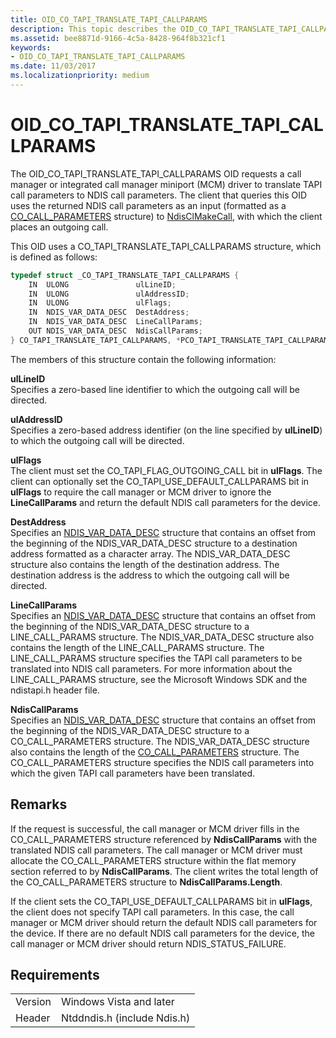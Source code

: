 ```yaml
---
title: OID_CO_TAPI_TRANSLATE_TAPI_CALLPARAMS
description: This topic describes the OID_CO_TAPI_TRANSLATE_TAPI_CALLPARAMS object identifier (OID).
ms.assetid: bee8871d-9166-4c5a-8428-964f8b321cf1
keywords:
- OID_CO_TAPI_TRANSLATE_TAPI_CALLPARAMS
ms.date: 11/03/2017
ms.localizationpriority: medium
---
```


# OID_CO_TAPI_TRANSLATE_TAPI_CALLPARAMS

The OID_CO_TAPI_TRANSLATE_TAPI_CALLPARAMS OID requests a call manager or integrated call manager miniport (MCM) driver to translate TAPI call parameters to NDIS call parameters. The client that queries this OID uses the returned NDIS call parameters as an input (formatted as a [CO_CALL_PARAMETERS](https://msdn.microsoft.com/library/windows/hardware/ff545384) structure) to [NdisClMakeCall](https://msdn.microsoft.com/library/windows/hardware/ff561635), with which the client places an outgoing call.

This OID uses a CO_TAPI_TRANSLATE_TAPI_CALLPARAMS structure, which is defined as follows:

```c++
typedef struct _CO_TAPI_TRANSLATE_TAPI_CALLPARAMS {
    IN  ULONG               ulLineID;
    IN  ULONG               ulAddressID;
    IN  ULONG               ulFlags;
    IN  NDIS_VAR_DATA_DESC  DestAddress;
    IN  NDIS_VAR_DATA_DESC  LineCallParams;
    OUT NDIS_VAR_DATA_DESC  NdisCallParams;
} CO_TAPI_TRANSLATE_TAPI_CALLPARAMS, *PCO_TAPI_TRANSLATE_TAPI_CALLPARAMS;
```

The members of this structure contain the following information:

**ulLineID**  
Specifies a zero-based line identifier to which the outgoing call will be directed.

**ulAddressID**  
Specifies a zero-based address identifier (on the line specified by **ulLineID**) to which the outgoing call will be directed.

**ulFlags**  
The client must set the CO_TAPI_FLAG_OUTGOING_CALL bit in **ulFlags**. The client can optionally set the CO_TAPI_USE_DEFAULT_CALLPARAMS bit in **ulFlags** to require the call manager or MCM driver to ignore the **LineCallParams** and return the default NDIS call parameters for the device.

**DestAddress**  
Specifies an [NDIS_VAR_DATA_DESC](https://msdn.microsoft.com/library/windows/hardware/ff559020) structure that contains an offset from the beginning of the NDIS_VAR_DATA_DESC structure to a destination address formatted as a character array. The NDIS_VAR_DATA_DESC structure also contains the length of the destination address. The destination address is the address to which the outgoing call will be directed.

**LineCallParams**  
Specifies an [NDIS_VAR_DATA_DESC](https://msdn.microsoft.com/library/windows/hardware/ff559020) structure that contains an offset from the beginning of the NDIS_VAR_DATA_DESC structure to a LINE_CALL_PARAMS structure. The NDIS_VAR_DATA_DESC structure also contains the length of the LINE_CALL_PARAMS structure. The LINE_CALL_PARAMS structure specifies the TAPI call parameters to be translated into NDIS call parameters. For more information about the LINE_CALL_PARAMS structure, see the Microsoft Windows SDK and the ndistapi.h header file.

**NdisCallParams**  
Specifies an [NDIS_VAR_DATA_DESC](https://msdn.microsoft.com/library/windows/hardware/ff559020) structure that contains an offset from the beginning of the NDIS_VAR_DATA_DESC structure to a CO_CALL_PARAMETERS structure. The NDIS_VAR_DATA_DESC structure also contains the length of the [CO_CALL_PARAMETERS](https://msdn.microsoft.com/library/windows/hardware/ff545384) structure. The CO_CALL_PARAMETERS structure specifies the NDIS call parameters into which the given TAPI call parameters have been translated.

## Remarks

If the request is successful, the call manager or MCM driver fills in the CO_CALL_PARAMETERS structure referenced by **NdisCallParams** with the translated NDIS call parameters. The call manager or MCM driver must allocate the CO_CALL_PARAMETERS structure within the flat memory section referred to by **NdisCallParams**. The client writes the total length of the CO_CALL_PARAMETERS structure to **NdisCallParams.Length**.

If the client sets the CO_TAPI_USE_DEFAULT_CALLPARAMS bit in **ulFlags**, the client does not specify TAPI call parameters. In this case, the call manager or MCM driver should return the default NDIS call parameters for the device. If there are no default NDIS call parameters for the device, the call manager or MCM driver should return NDIS_STATUS_FAILURE.


## Requirements

| | |
| --- | --- |
| Version | Windows Vista and later |
| Header | Ntddndis.h (include Ndis.h) |

